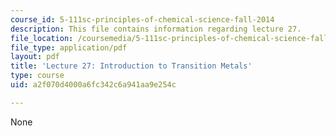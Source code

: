 ```yaml
---
course_id: 5-111sc-principles-of-chemical-science-fall-2014
description: This file contains information regarding lecture 27.
file_location: /coursemedia/5-111sc-principles-of-chemical-science-fall-2014/a2f070d4000a6fc342c6a941aa9e254c_MIT5_111F14_Lecture27.pdf
file_type: application/pdf
layout: pdf
title: 'Lecture 27: Introduction to Transition Metals'
type: course
uid: a2f070d4000a6fc342c6a941aa9e254c

---
```

None